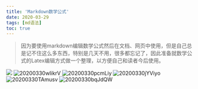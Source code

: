 ```yaml
---
title: 'Markdown数学公式'
date: 2020-03-29
tags: [md语法]
toc: true
---
```


> 因为要使用markdown编辑数学公式然后在文档、网页中使用，但是自己总是记不住这么多东西，特别是几天不用，很多都忘记了，因此准备就数学公式的Latex编辑方式做一个整理，以方便自己和读者今后使用。

![](https://pic.thedoctor.top/pic/20200330GdCSR5.png)
![20200330wIikrV](https://pic.thedoctor.top/pic/20200330wIikrV.png)
![20200330pcmLiy](https://pic.thedoctor.top/pic/20200330pcmLiy.png)
![20200330jYViyo](https://pic.thedoctor.top/pic/20200330jYViyo.png)
![20200330TAmusv](https://pic.thedoctor.top/pic/20200330TAmusv.png)
![20200330bqJdQW](https://pic.thedoctor.top/pic/20200330bqJdQW.png)